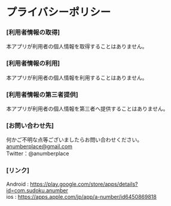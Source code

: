 # プライバシーポリシー


### [利用者情報の取得]  
本アプリが利用者の個人情報を取得することはありません。  
  
  
  
### [利用者情報の利用]  
本アプリが利用者の個人情報を利用することはありません。  
  
   
   
### [利用者情報の第三者提供]  
本アプリが利用者の個人情報を第三者へ提供することはありません。
  
  
  
### [お問い合わせ先]  
何かご不明な点等ございましたらお問い合わせください。  
anumberplace@gmail.com  
Twitter：@anumberplace  



  
### [リンク] 
Android : https://play.google.com/store/apps/details?id=com.sudoku.anumber  
ios     : https://apps.apple.com/jp/app/a-number/id6450869818
